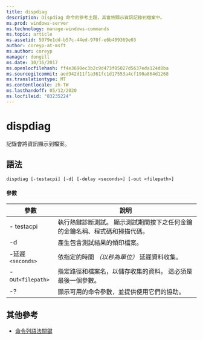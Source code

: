 ```yaml
---
title: dispdiag
description: Dispdiag 命令的參考主題，其會將顯示資訊記錄到檔案中。
ms.prod: windows-server
ms.technology: manage-windows-commands
ms.topic: article
ms.assetid: 5079e1dd-b57c-44ed-970f-e6b409369e03
author: coreyp-at-msft
ms.author: coreyp
manager: dongill
ms.date: 10/16/2017
ms.openlocfilehash: ff4e3690ec3b2c9d473f05027d5637eda124d0ba
ms.sourcegitcommit: aed942d11f1a361fc1d17553a4cf190a864d1268
ms.translationtype: MT
ms.contentlocale: zh-TW
ms.lasthandoff: 05/12/2020
ms.locfileid: "83235224"
---
```

# <a name="dispdiag"></a>dispdiag

記錄會將資訊顯示到檔案。

## <a name="syntax"></a>語法

```
dispdiag [-testacpi] [-d] [-delay <seconds>] [-out <filepath>]
```

#### <a name="parameters"></a>參數

| 參數 | 說明 |
| --------- | ----------- |
| - testacpi | 執行熱鍵診斷測試。 顯示測試期間按下之任何金鑰的金鑰名稱、程式碼和掃描代碼。 |
| -d | 產生包含測試結果的傾印檔案。 |
| -延遲`<seconds>` | 依指定的時間 *（以秒為單位）* 延遲資料收集。 |
| -out`<filepath>`  | 指定路徑和檔案名，以儲存收集的資料。 這必須是最後一個參數。 |
| -? | 顯示可用的命令參數，並提供使用它們的協助。 |

## <a name="additional-references"></a>其他參考

- [命令列語法關鍵](command-line-syntax-key.md)
